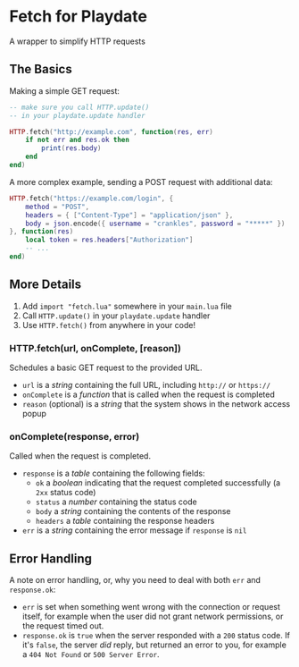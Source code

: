 # Fetch for Playdate

A wrapper to simplify HTTP requests

## The Basics

Making a simple GET request:

```lua
-- make sure you call HTTP.update()
-- in your playdate.update handler

HTTP.fetch("http://example.com", function(res, err)
    if not err and res.ok then
        print(res.body)
    end
end)
```

A more complex example, sending a POST request with additional data:

```lua
HTTP.fetch("https://example.com/login", {
    method = "POST",
    headers = { ["Content-Type"] = "application/json" },
    body = json.encode({ username = "crankles", password = "*****" })
}, function(res)
    local token = res.headers["Authorization"]
    -- ...
end)
```

## More Details

1. Add `import "fetch.lua"` somewhere in your `main.lua` file
2. Call `HTTP.update()` in your `playdate.update` handler
3. Use `HTTP.fetch()` from anywhere in your code!

### HTTP.fetch(url, onComplete, \[reason\])

Schedules a basic GET request to the provided URL.

- `url` is a _string_ containing the full URL, including `http://` or `https://`
- `onComplete` is a _function_ that is called when the request is completed
- `reason` (optional) is a _string_ that the system shows in the network access popup

### onComplete(response, error)

Called when the request is completed.

- `response` is a _table_ containing the following fields:
  - `ok` a _boolean_ indicating that the request completed successfully (a `2xx` status code)
  - `status` a _number_ containing the status code
  - `body` a _string_ containing the contents of the response
  - `headers` a _table_ containing the response headers
- `err` is a _string_ containing the error message if `response` is `nil`

## Error Handling

A note on error handling, or, why you need to deal with both `err` and `response.ok`:

- `err` is set when something went wrong with the connection or request itself, for example when the user did not grant network permissions, or the request timed out.
- `response.ok` is `true` when the server responded with a `200` status code. If it's `false`, the server _did_ reply, but returned an error to you, for example a `404 Not Found` or `500 Server Error`.
